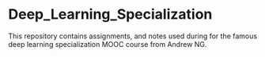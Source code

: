 # Deep_Learning_Specialization
This repository contains assignments, and notes used during for the famous deep learning specialization MOOC course from Andrew NG.
